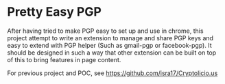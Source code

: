 Pretty Easy PGP
===

After having tried to make PGP easy to set up and use in chrome, this
project attempt to write an extension to manage and share PGP keys and easy to
extend with PGP helper (Such as gmail-pgp or facebook-pgp). It should 
be designed in such a way that other extension can be built on top of
this to bring features in page content.

For previous project and POC, see
https://github.com/isra17/Cryptolicio.us
